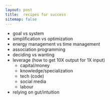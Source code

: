 ```yaml
---
layout: post
title:  recipes for success
sitemap: false
---
```


* goal vs system
* simplification vs optimization
* energy management vs time management
* association programming
* deciding vs wanting
* leverage (how to get 10X output for 1X input)
  * capital/money
  * knowledge/specialization
  * tech (code)
  * social media
  * labour
* relying on gut/intuition
